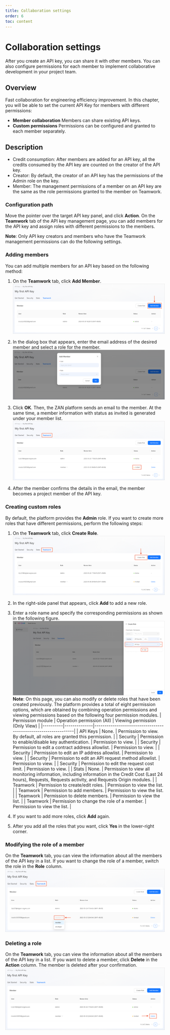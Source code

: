 ```yaml
---
title: Collaboration settings
order: 6
toc: content
---
```


# Collaboration settings
After you create an API key, you can share it with other members. You can also configure permissions for each member to implement collaborative development in your project team. 

## Overview
Fast collaboration for engineering efficiency improvement.
In this chapter, you will be able to set the current API Key for members with different permissions:
- **Member collaboration**
   Members can share existing API keys. 
- **Custom permissions**
   Permissions can be configured and granted to each member separately. 

## Description
- Credit consumption: After members are added for an API key, all the credits consumed by the API key are counted on the creator of the API key. 
- Creator: By default, the creator of an API key has the permissions of the Admin role on the key. 
- Member: The management permissions of a member on an API key are the same as the role permissions granted to the member on Teamwork. 

### Configuration path
Move the pointer over the target API key panel, and click **Action**. On the **Teamwork** tab of the API key management page, you can add members for the API key and assign roles with different permissions to the members. 

<Alert type="info">
<b>Note</b>: Only API key creators and members who have the Teamwork management permissions can do the following settings. 
</Alert>

### Adding members
You can add multiple members for an API key based on the following method:
1. On the **Teamwork** tab, click **Add Member**. 
   ![add-member.png](./images/add-member.png)

2. In the dialog box that appears, enter the email address of the desired member and select a role for the member. 
   ![input-member-info.png](./images/input-member-info.png)

3. Click **OK**. Then, the ZAN platform sends an email to the member. 
   At the same time, a member information with status as invited is generated under your member list.
   ![invited-member.png](./images/invited-member.png)

4. After the member confirms the details in the email, the member becomes a project member of the API key. 

### Creating custom roles
By default, the platform provides the **Admin** role. If you want to create more roles that have different permissions, perform the following steps:
1. On the **Teamwork** tab, click **Create Role**. 
   ![create-role.png](./images/create-role.png)

2. In the right-side panel that appears, click **Add** to add a new role. 
3. Enter a role name and specify the corresponding permissions as shown in the following figure. 
   ![config-role.png](./images/config-role.png)
   <Alert type="info">
   <b>Note</b>: On this page, you can also modify or delete roles that have been created previously.
   </Alert>
   The platform provides a total of eight permission options, which are obtained by combining operation permissions and viewing permissions based on the following four permission modules. 
   | Permission module     | Operation permission (All)   | Viewing permission (Only View)                                                |
   |----------|--------------|----------------------------------------------------------------|
   | API Keys | None.            | Permission to view. By default, all roles are granted this permission.                                         |
   | Security | Permission to enable/disable key authentication.    | Permission to view.                                                            |
   | Security | Permission to edit a contract address allowlist.    | Permission to view.                                                           |
   | Security | Permission to edit an IP address allowlist.    | Permission to view.                                                            |
   | Security | Permission to edit an API request method allowlist. | Permission to view.                                                            |
   | Security | Permission to edit the request cost limit.     | Permission to view.                                                            |
   | Stats    | None.            | Permission to view all monitoring information, including information in the Credit Cost (Last 24 hours), Requests, Requests activity, and Requests Origin modules.  |
   | Teamwork | Permission to create/edit roles.      | Permission to view the list.                                                          |
   | Teamwork | Permission to add members.       | Permission to view the list.                                                          |
   | Teamwork | Permission to delete members.       | Permission to view the list.                                                          |
   | Teamwork | Permission to change the role of a member.     | Permission to view the list.                                                          |

4. If you want to add more roles, click **Add** again. 
5. After you add all the roles that you want, click **Yes** in the lower-right corner. 

### Modifying the role of a member
On the **Teamwork** tab, you can view the information about all the members of the API key in a list. If you want to change the role of a member, switch the role in the **Role** column. 
![modify-role.png](./images/modify-role.png)

### Deleting a role
On the **Teamwork** tab, you can view the information about all the members of the API key in a list. If you want to delete a member, click **Delete** in the **Action** column. The member is deleted after your confirmation. 
![delete-member.png](./images/delete-member.png)
